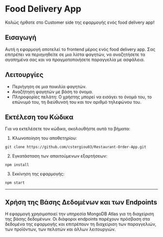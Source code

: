 # Food Delivery App

Καλώς ήρθατε στο Customer side της εφαρμογής ενός food delivery app!

## Εισαγωγή

Αυτή η εφαρμογή αποτελεί το frontend μέρος ενός food delivery app. Σας επιτρέπει να περιηγηθείτε σε μια λίστα φαγητών, να αναζητήσετε τα αγαπημένα σας και να πραγματοποιήσετε παραγγελία με ασφάλεια.

## Λειτουργίες

- Περιήγηση σε μια ποικιλία φαγητών.
- Αναζήτηση φαγητών με βάση το όνομα.
- Πληροφορίες πελάτη: Ο χρήστης μπορεί να εισάγει το όνομά του, το επώνυμό του, τη διεύθυνσή του και τον αριθμό τηλεφώνου του.

## Εκτέλεση του Κώδικα

Για να εκτελέσετε τον κώδικα, ακολουθήστε αυτά τα βήματα:

1. Κλωνοποίηση του αποθετηρίου:

```
git clone https://github.com/cstergiou03/Restaurant-Order-App.git
```

2. Εγκατάσταση των απαιτούμενων εξαρτήσεων:

```
npm install
```

3. Εκκίνηση της εφαρμογής:

```
npm start
```

---

## Χρήση της Βάσης Δεδομένων και των Endpoints

Η εφαρμογή χρησιμοποιεί την υπηρεσία MongoDB Atlas για τη διαχείριση της βάσης δεδομένων. Οι διάφοροι endpoints παρέχουν πρόσβαση στα δεδομένα της εφαρμογής και επιτρέπουν τη διαχείριση των παραγγελιών, των προϊόντων, των πελατών και άλλων λειτουργιών.

